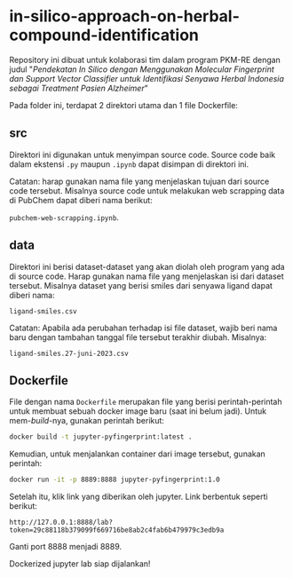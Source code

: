 # in-silico-approach-on-herbal-compound-identification

Repository ini dibuat untuk kolaborasi tim dalam program PKM-RE dengan judul "_Pendekatan In Silico dengan Menggunakan Molecular Fingerprint dan Support Vector Classifier untuk Identifikasi Senyawa Herbal Indonesia sebagai Treatment Pasien Alzheimer_" 

Pada folder ini, terdapat 2 direktori utama dan 1 file Dockerfile:

## src

Direktori ini digunakan untuk menyimpan source code. Source code baik dalam ekstensi `.py` maupun `.ipynb` dapat disimpan di direktori ini.

Catatan: harap gunakan nama file yang menjelaskan tujuan dari source code tersebut. Misalnya source code untuk melakukan web scrapping data di PubChem dapat diberi nama berikut:

`pubchem-web-scrapping.ipynb`.

## data

Direktori ini berisi dataset-dataset yang akan diolah oleh program yang ada di source code. Harap gunakan nama file yang menjelaskan isi dari dataset tersebut. Misalnya dataset yang berisi smiles dari senyawa ligand dapat diberi nama:

`ligand-smiles.csv`

Catatan: Apabila ada perubahan terhadap isi file dataset, wajib beri nama baru dengan tambahan tanggal file tersebut terakhir diubah. Misalnya:

`ligand-smiles.27-juni-2023.csv`

## Dockerfile

File dengan nama `Dockerfile` merupakan file yang berisi perintah-perintah untuk membuat sebuah docker image baru (saat ini belum jadi). Untuk mem-_build_-nya, gunakan perintah berikut:

```bash
docker build -t jupyter-pyfingerprint:latest .
```

Kemudian, untuk menjalankan container dari image tersebut, gunakan perintah:

```bash
docker run -it -p 8889:8888 jupyter-pyfingerprint:1.0
```

Setelah itu, klik link yang diberikan oleh jupyter. Link berbentuk seperti berikut:

```
http://127.0.0.1:8888/lab?token=29c88118b379099f669716be8ab2c4fab6b479979c3edb9a
```

Ganti port 8888 menjadi 8889.

Dockerized jupyter lab siap dijalankan!